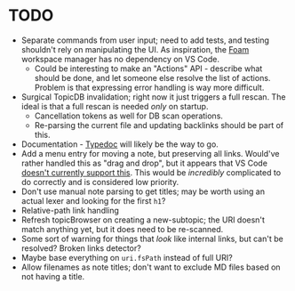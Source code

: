 # TODO

- Separate commands from user input; need to add tests, and testing shouldn't rely on manipulating
  the UI. As inspiration, the [Foam](https://github.com/foambubble/foam-workspace-manager) workspace
  manager has no dependency on VS Code.
  - Could be interesting to make an "Actions" API - describe what should be done, and let someone
    else resolve the list of actions. Problem is that expressing error handling is way more
    difficult.
- Surgical TopicDB invalidation; right now it just triggers a full rescan. The ideal is that a full rescan is needed *only* on startup.
  - Cancellation tokens as well for DB scan operations.
  - Re-parsing the current file and updating backlinks should be part of this.
- Documentation - [Typedoc](http://typedoc.org/) will likely be the way to go.
- Add a menu entry for moving a note, but preserving all links. Would've rather handled this as
  "drag and drop", but it appears that VS Code
  [doesn't currently support this](https://github.com/Microsoft/vscode/issues/32592). This would be
  _incredibly_ complicated to do correctly and is considered low priority.
- Don't use manual note parsing to get titles; may be worth using an actual lexer and looking for
  the first `h1`?
- Relative-path link handling
- Refresh topicBrowser on creating a new-subtopic; the URI doesn't match anything yet, but it does need to be re-scanned.
- Some sort of warning for things that *look* like internal links, but can't be resolved? Broken links detector?
- Maybe base everything on `uri.fsPath` instead of full URI?
- Allow filenames as note titles; don't want to exclude MD files based on not having a title.
